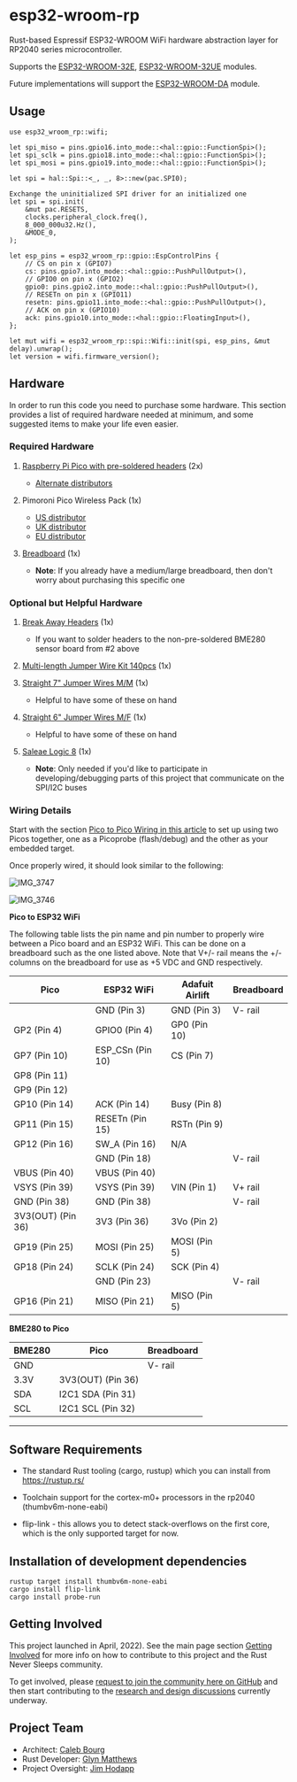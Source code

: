 # esp32-wroom-rp
Rust-based Espressif ESP32-WROOM WiFi hardware abstraction layer for RP2040 series microcontroller.

Supports the [ESP32-WROOM-32E](https://www.espressif.com/sites/default/files/documentation/esp32-wroom-32e_esp32-wroom-32ue_datasheet_en.pdf), [ESP32-WROOM-32UE](https://www.espressif.com/sites/default/files/documentation/esp32-wroom-32e_esp32-wroom-32ue_datasheet_en.pdf) modules.

Future implementations will support the [ESP32-WROOM-DA](https://www.espressif.com/sites/default/files/documentation/esp32-wroom-da_datasheet_en.pdf) module.

## Usage

```
use esp32_wroom_rp::wifi;

let spi_miso = pins.gpio16.into_mode::<hal::gpio::FunctionSpi>();
let spi_sclk = pins.gpio18.into_mode::<hal::gpio::FunctionSpi>();
let spi_mosi = pins.gpio19.into_mode::<hal::gpio::FunctionSpi>();

let spi = hal::Spi::<_, _, 8>::new(pac.SPI0);

Exchange the uninitialized SPI driver for an initialized one
let spi = spi.init(
    &mut pac.RESETS,
    clocks.peripheral_clock.freq(),
    8_000_000u32.Hz(),
    &MODE_0,
);

let esp_pins = esp32_wroom_rp::gpio::EspControlPins {
    // CS on pin x (GPIO7)
    cs: pins.gpio7.into_mode::<hal::gpio::PushPullOutput>(),
    // GPIO0 on pin x (GPIO2)
    gpio0: pins.gpio2.into_mode::<hal::gpio::PushPullOutput>(),
    // RESETn on pin x (GPIO11)
    resetn: pins.gpio11.into_mode::<hal::gpio::PushPullOutput>(),
    // ACK on pin x (GPIO10)
    ack: pins.gpio10.into_mode::<hal::gpio::FloatingInput>(),
};

let mut wifi = esp32_wroom_rp::spi::Wifi::init(spi, esp_pins, &mut delay).unwrap();
let version = wifi.firmware_version();
```

## Hardware

In order to run this code you need to purchase some hardware. This section provides a list of required hardware
needed at minimum, and some suggested items to make your life even easier.

### Required Hardware

1. [Raspberry Pi Pico with pre-soldered headers](https://www.elektor.com/raspberry-pi-pico-rp2040-with-pre-soldered-headers) (2x)
   * [Alternate distributors](https://www.raspberrypi.com/products/raspberry-pi-pico/)

2. Pimoroni Pico Wireless Pack (1x)
   * [US distributor](https://www.digikey.com/en/products/detail/pimoroni-ltd/PIM548/15851367)
   * [UK distributor](https://shop.pimoroni.com/products/pico-wireless-pack?variant=32369508581459)
   * [EU distributor](https://www.elektor.com/pimoroni-raspberry-pi-pico-wireless-pack)

3. [Breadboard](https://www.sparkfun.com/products/12614) (1x)
   * __Note__: If you already have a medium/large breadboard, then don't worry about purchasing this specific one


### Optional but Helpful Hardware

1. [Break Away Headers](https://www.sparkfun.com/products/116) (1x)
   * If you want to solder headers to the non-pre-soldered BME280 sensor board from #2 above

2. [Multi-length Jumper Wire Kit 140pcs](https://www.sparkfun.com/products/124) (1x)

3. [Straight 7" Jumper Wires M/M](https://www.sparkfun.com/products/11026) (1x)
   * Helpful to have some of these on hand

4. [Straight 6" Jumper Wires M/F](https://www.sparkfun.com/products/12794) (1x)
   * Helpful to have some of these on hand

5. [Saleae Logic 8](https://www.saleae.com/) (1x)
   * __Note__: Only needed if you'd like to participate in developing/debugging parts of this project that communicate
   on the SPI/I2C buses

### Wiring Details

Start with the section [Pico to Pico Wiring in this article](https://reltech.substack.com/p/getting-started-with-rust-on-a-raspberry?s=w) to set up using two Picos together, one as a Picoprobe (flash/debug) and the other as your embedded target.

Once properly wired, it should look similar to the following:

![IMG_3747](https://user-images.githubusercontent.com/3219120/159986814-37c99e4f-97cb-43c8-aa2f-1b325a1eb670.jpg)

![IMG_3746](https://user-images.githubusercontent.com/3219120/159986853-d1f84e01-1caa-4f0f-bc84-53ef79fa25b1.jpg)

__Pico to ESP32 WiFi__

The following table lists the pin name and pin number to properly wire between a Pico board and an ESP32 WiFi. This can be done on a breadboard such as the one listed above. Note that V+/- rail means the +/- columns on the breadboard for use as +5 VDC and GND respectively.

| Pico              | ESP32 WiFi       | Adafuit Airlift | Breadboard |
| ----------------- | ---------------- | ----------------| ---------- |
|                   | GND (Pin 3)      | GND (Pin 3)     | V- rail    |
| GP2 (Pin 4)       | GPIO0 (Pin 4)    | GP0 (Pin 10)    |            |
| GP7 (Pin 10)      | ESP_CSn (Pin 10) | CS (Pin 7)      |            |
| GP8 (Pin 11)      |                  |                 |            |
| GP9 (Pin 12)      |                  |                 |            |
| GP10 (Pin 14)     | ACK (Pin 14)     | Busy (Pin 8)    |            |
| GP11 (Pin 15)     | RESETn (Pin 15)  | RSTn (Pin 9)    |            |
| GP12 (Pin 16)     | SW_A (Pin 16)    | N/A             |            |
|                   | GND (Pin 18)     |                 | V- rail    |
| VBUS (Pin 40)     | VBUS (Pin 40)    |                 |            |
| VSYS (Pin 39)     | VSYS (Pin 39)    | VIN (Pin 1)     | V+ rail    |
| GND (Pin 38)      | GND (Pin 38)     |                 | V- rail    |
| 3V3(OUT) (Pin 36) | 3V3 (Pin 36)     | 3Vo (Pin 2)     |            |
| GP19 (Pin 25)     | MOSI (Pin 25)    | MOSI (Pin 5)    |            |
| GP18 (Pin 24)     | SCLK (Pin 24)    | SCK (Pin 4)     |            |
|                   | GND (Pin 23)     |                 | V- rail    |
| GP16 (Pin 21)     | MISO (Pin 21)    | MISO (Pin 5)    |            |

__BME280 to Pico__

| BME280 | Pico              | Breadboard |
| ------ | ----------------- | ---------- |
| GND    |                   | V- rail    |
| 3.3V   | 3V3(OUT) (Pin 36) |            |
| SDA    | I2C1 SDA (Pin 31) |            |
| SCL    | I2C1 SCL (Pin 32) |            |

***

## Software Requirements
- The standard Rust tooling (cargo, rustup) which you can install from https://rustup.rs/

- Toolchain support for the cortex-m0+ processors in the rp2040 (thumbv6m-none-eabi)

- flip-link - this allows you to detect stack-overflows on the first core, which is the only supported target for now.

## Installation of development dependencies
```
rustup target install thumbv6m-none-eabi
cargo install flip-link
cargo install probe-run
```

## Getting Involved

This project launched in April, 2022). See the main page section [Getting Involved](https://github.com/Jim-Hodapp-Coaching#getting-involved) for more info on how to contribute to this project and the Rust Never Sleeps community.

To get involved, please [request to join the community here on GitHub](https://rustneversleeps.wufoo.com/forms/z1x3dy1j0ycafxq/) and then start contributing to the [research and design discussions](https://github.com/Jim-Hodapp-Coaching/esp32-wroom-rp/discussions) currently underway.

## Project Team

* Architect: [Caleb Bourg](https://github.com/calebbourg)
* Rust Developer: [Glyn Matthews](https://github.com/glynos)
* Project Oversight: [Jim Hodapp](https://github.com/jhodapp)
